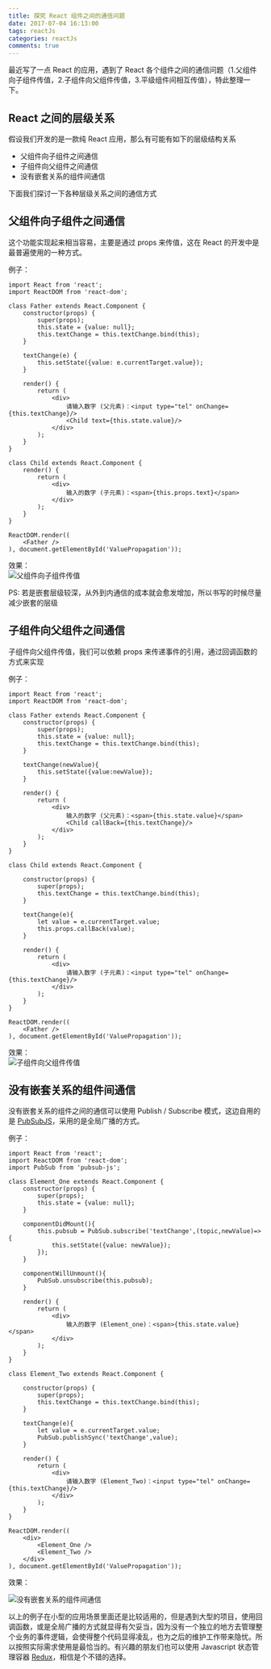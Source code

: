 ```yaml
---
title: 探究 React 组件之间的通信问题
date: 2017-07-04 16:13:00
tags: reactJs
categories: reactJs
comments: true
---
```

最近写了一点 React 的应用，遇到了 React 各个组件之间的通信问题（1.父组件向子组件传值，2.子组件向父组件传值，3.平级组件间相互传值），特此整理一下。  

<!-- more -->
## React 之间的层级关系
假设我们开发的是一款纯 React 应用，那么有可能有如下的层级结构关系  

+ 父组件向子组件之间通信
+ 子组件向父组件之间通信
+ 没有嵌套关系的组件间通信

下面我们探讨一下各种层级关系之间的通信方式

## 父组件向子组件之间通信
这个功能实现起来相当容易，主要是通过 props 来传值，这在 React 的开发中是最普遍使用的一种方式。  

例子：  

```
import React from 'react';
import ReactDOM from 'react-dom';

class Father extends React.Component {
    constructor(props) {
        super(props);
        this.state = {value: null};
        this.textChange = this.textChange.bind(this);
    }

    textChange(e) {
        this.setState({value: e.currentTarget.value});
    }

    render() {
        return (
            <div>
                请输入数字 (父元素)：<input type="tel" onChange={this.textChange}/>
                <Child text={this.state.value}/>
            </div>
        );
    }
}

class Child extends React.Component {
    render() {
        return (
            <div>
                输入的数字 (子元素)：<span>{this.props.text}</span>
            </div>
        );
    }
}

ReactDOM.render((
    <Father />
), document.getElementById('ValuePropagation'));
```

效果：  
![父组件向子组件传值](//img.shenyujie.cc/2017-7-4-fatherToSon.gif)

PS: 若是嵌套层级较深，从外到内通信的成本就会愈发增加，所以书写的时候尽量减少嵌套的层级

## 子组件向父组件之间通信
子组件向父组件传值，我们可以依赖 props 来传递事件的引用，通过回调函数的方式来实现

例子：  

```
import React from 'react';
import ReactDOM from 'react-dom';

class Father extends React.Component {
    constructor(props) {
        super(props);
        this.state = {value: null};
        this.textChange = this.textChange.bind(this);
    }

    textChange(newValue){
        this.setState({value:newValue});
    }

    render() {
        return (
            <div>
                输入的数字 (父元素)：<span>{this.state.value}</span>
                <Child callBack={this.textChange}/>
            </div>
        );
    }
}

class Child extends React.Component {

    constructor(props) {
        super(props);
        this.textChange = this.textChange.bind(this);
    }

    textChange(e){
        let value = e.currentTarget.value;
        this.props.callBack(value);
    }

    render() {
        return (
            <div>
                请输入数字 (子元素)：<input type="tel" onChange={this.textChange}/>
            </div>
        );
    }
}

ReactDOM.render((
    <Father />
), document.getElementById('ValuePropagation'));
```

效果：  
![子组件向父组件传值](//img.shenyujie.cc/2017-7-4-sonTofather.gif)

## 没有嵌套关系的组件间通信
没有嵌套关系的组件之间的通信可以使用 Publish / Subscribe 模式，这边自用的是 [PubSubJS](https://github.com/mroderick/PubSubJS)，采用的是全局广播的方式。

例子：

```
import React from 'react';
import ReactDOM from 'react-dom';
import PubSub from 'pubsub-js';

class Element_One extends React.Component {
    constructor(props) {
        super(props);
        this.state = {value: null};
    }

    componentDidMount(){
        this.pubsub = PubSub.subscribe('textChange',(topic,newValue)=>{
            this.setState({value: newValue});
        });
    }

    componentWillUnmount(){
        PubSub.unsubscribe(this.pubsub);
    }

    render() {
        return (
            <div>
                输入的数字 (Element_one)：<span>{this.state.value}</span>
            </div>
        );
    }
}

class Element_Two extends React.Component {

    constructor(props) {
        super(props);
        this.textChange = this.textChange.bind(this);
    }

    textChange(e){
        let value = e.currentTarget.value;
        PubSub.publishSync('textChange',value);
    }

    render() {
        return (
            <div>
                请输入数字 (Element_Two)：<input type="tel" onChange={this.textChange}/>
            </div>
        );
    }
}

ReactDOM.render((
    <div>
        <Element_One />
        <Element_Two />
    </div>
), document.getElementById('ValuePropagation'));

```

效果：  

![没有嵌套关系的组件间通信](//img.shenyujie.cc/2017-7-4-AtoB.gif)

以上的例子在小型的应用场景里面还是比较适用的，但是遇到大型的项目，使用回调函数，或是全局广播的方式就显得有欠妥当，因为没有一个独立的地方去管理整个业务的事件逻辑，会使得整个代码显得凌乱，也为之后的维护工作带来隐忧。所以按照实际需求使用是最恰当的。有兴趣的朋友们也可以使用 Javascript 状态管理容器 [Redux](http://www.redux.org.cn/)，相信是个不错的选择。
